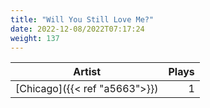 ```yaml
---
title: "Will You Still Love Me?"
date: 2022-12-08/2022T07:17:24
weight: 137
---
```




 Artist | Plays 
----- | -----:
[Chicago]({{< ref "a5663">}}) | 1
